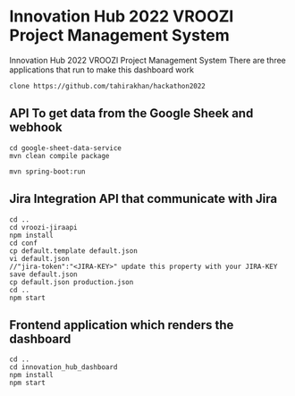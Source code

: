 # Innovation Hub 2022 VROOZI Project Management System

Innovation Hub 2022 VROOZI Project Management System
There are three applications that run to make this dashboard work
```
clone https://github.com/tahirakhan/hackathon2022
```

## API To get data from the Google Sheek and webhook
```
cd google-sheet-data-service
mvn clean compile package

mvn spring-boot:run
```
## Jira Integration API that communicate with Jira
```
cd ..
cd vroozi-jiraapi
npm install
cd conf
cp default.template default.json
vi default.json
//"jira-token":"<JIRA-KEY>" update this property with your JIRA-KEY save default.json
cp default.json production.json
cd ..
npm start
```
## Frontend application which renders the dashboard
```
cd ..
cd innovation_hub_dashboard
npm install
npm start
```
